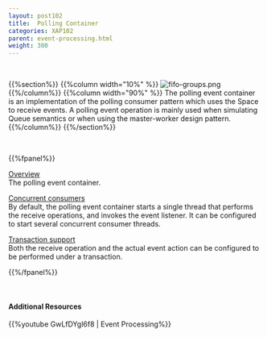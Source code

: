 ```yaml
---
layout: post102
title:  Polling Container
categories: XAP102
parent: event-processing.html
weight: 300
---
```


<br>

{{%section%}}
{{%column width="10%" %}}
![fifo-groups.png](/attachment_files/subject/point-to-point.png)
{{%/column%}}
{{%column width="90%" %}}
The polling event container is an implementation of the polling consumer pattern which uses the Space to receive events.
A polling event operation is mainly used when simulating Queue semantics or when using the master-worker design pattern.
{{%/column%}}
{{%/section%}}

<br>


{{%fpanel%}}

[Overview](./polling-container.html)<br>
The polling event container.

[Concurrent consumers](./polling-container-scaling.html)<br>
By default, the polling event container starts a single thread that performs the receive operations, and invokes the event listener. It can be configured to start several concurrent consumer threads.

[Transaction support](./polling-container-transactions.html)<br>
Both the receive operation and the actual event action can be configured to be performed under a transaction.

{{%/fpanel%}}

<br>

#### Additional Resources

{{%youtube GwLfDYgl6f8 | Event Processing%}}


